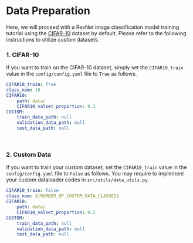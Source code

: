 # Data Preparation
Here, we will proceed with a ResNet image classification model training tutorial using the [CIFAR-10](https://www.cs.toronto.edu/~kriz/cifar.html) dataset by default.
Please refer to the following instructions to utilize custom datasets.


### 1. CIFAR-10
If you want to train on the CIFAR-10 dataset, simply set the `CIFAR10_train` value in the `config/config.yaml` file to `True` as follows.
```yaml
CIFAR10_train: True       
class_num: 10
CIFAR10:
    path: data/
    CIFAR10_valset_proportion: 0.2 
CUSTOM:
    train_data_path: null
    validation_data_path: null
    test_data_path: null
```
<br>

### 2. Custom Data
If you want to train your custom dataset, set the `CIFAR10_train` value in the `config/config.yaml` file to `False` as follows.
You may require to implement your custom dataloader codes in `src/utils/data_utils.py`.
```yaml
CIFAR10_train: False    
class_num: ${NUMBER_OF_CUSTOM_DATA_CLASSES}           
CIFAR10:
    path: data/
    CIFAR10_valset_proportion: 0.2 
CUSTOM:
    train_data_path: null
    validation_data_path: null
    test_data_path: null
```
